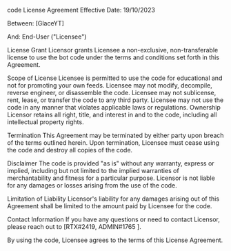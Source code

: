 

code License Agreement
Effective Date: 19/10/2023

Between: [GlaceYT]

And: End-User ("Licensee")

License Grant
Licensor grants Licensee a non-exclusive, non-transferable license to use the bot code under the terms and conditions set forth in this Agreement.

Scope of License
Licensee is permitted to use the code for educational and not for promoting your own feeds.
Licensee may not modify, decompile, reverse engineer, or disassemble the code.
Licensee may not sublicense, rent, lease, or transfer the code to any third party.
Licensee may not use the code in any manner that violates applicable laws or regulations.
Ownership
Licensor retains all right, title, and interest in and to the code, including all intellectual property rights.

Termination
This Agreement may be terminated by either party upon breach of the terms outlined herein. Upon termination, Licensee must cease using the code and destroy all copies of the code.

Disclaimer
The code is provided "as is" without any warranty, express or implied, including but not limited to the implied warranties of merchantability and fitness for a particular purpose. Licensor is not liable for any damages or losses arising from the use of the code.

Limitation of Liability
Licensor's liability for any damages arising out of this Agreement shall be limited to the amount paid by Licensee for the code.

Contact Information
If you have any questions or need to contact Licensor, please reach out to [RTX#2419, ADMIN#1765 ].

By using the code, Licensee agrees to the terms of this License Agreement.
